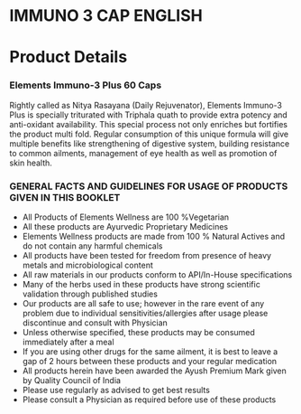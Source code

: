 # IMMUNO 3 CAP ENGLISH

# Product Details

### Elements Immuno-3 Plus 60 Caps

Rightly called as Nitya Rasayana (Daily Rejuvenator), Elements Immuno-3 Plus is specially triturated with Triphala quath to provide extra potency and anti-oxidant availability. This special process not only enriches but fortifies the product multi fold. Regular consumption of this unique formula will give multiple benefits like strengthening of digestive system, building resistance to common ailments, management of eye health as well as promotion of skin health.

### GENERAL FACTS AND GUIDELINES FOR USAGE OF PRODUCTS GIVEN IN THIS BOOKLET

- All Products of Elements Wellness are 100 %Vegetarian
- All these products are Ayurvedic Proprietary Medicines
- Elements Wellness products are made from 100 % Natural Actives and do not contain any harmful chemicals
- All products have been tested for freedom from presence of heavy metals and microbiological content
- All raw materials in our products conform to API/In-House specifications
- Many of the herbs used in these products have strong scientific validation through published studies
- Our products are all safe to use; however in the rare event of any problem due to individual sensitivities/allergies after usage please discontinue and consult with Physician
- Unless otherwise specified, these products may be consumed immediately after a meal
- If you are using other drugs for the same ailment, it is best to leave a gap of 2 hours between these products and your regular medication
- All products herein have been awarded the Ayush Premium Mark given by Quality Council of India
- Please use regularly as advised to get best results
- Please consult a Physician as required before use of these products
